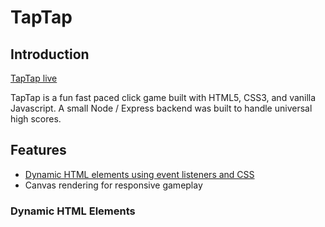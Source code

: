 # TapTap

## Introduction
[TapTap live]()

TapTap is a fun fast paced click game built with HTML5, CSS3, and vanilla Javascript. A small Node / Express backend was built to handle universal high scores.

## Features
- [Dynamic HTML elements using event listeners and CSS](#dynamic-html-elements)
- Canvas rendering for responsive gameplay

### Dynamic HTML Elements

